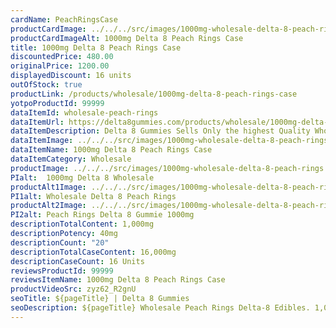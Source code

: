 ```yaml
---
cardName: PeachRingsCase
productCardImage: ../../../src/images/1000mg-wholesale-delta-8-peach-rings.png
productCardImageAlt: 1000mg Delta 8 Peach Rings Case 
title: 1000mg Delta 8 Peach Rings Case 
discountedPrice: 480.00
originalPrice: 1200.00
displayedDiscount: 16 units
outOfStock: true
productLink: /products/wholesale/1000mg-delta-8-peach-rings-case
yotpoProductId: 99999
dataItemId: wholesale-peach-rings
dataItemUrl: https://delta8gummies.com/products/wholesale/1000mg-delta-8-peach-rings-case
dataItemDescription: Delta 8 Gummies Sells Only the highest Quality Wholesale Delta 8 Peach Rings Fully Formulated from Hemp. These products are 2018 Federal Farm Bill Legal.
dataItemImage: ../../../src/images/1000mg-wholesale-delta-8-peach-rings.png
dataItemName: 1000mg Delta 8 Peach Rings Case
dataItemCategory: Wholesale
productImage: ../../../src/images/1000mg-wholesale-delta-8-peach-rings.png
PIalt:  1000mg Delta 8 Wholesale
productAlt1Image: ../../../src/images/1000mg-wholesale-delta-8-peach-rings.png
PI1alt: Wholesale Delta 8 Peach Rings
productAlt2Image: ../../../src/images/1000mg-wholesale-delta-8-peach-rings.png
PI2alt: Peach Rings Delta 8 Gummie 1000mg
descriptionTotalContent: 1,000mg
descriptionPotency: 40mg
descriptionCount: "20"
descriptionTotalCaseContent: 16,000mg
descriptionCaseCount: 16 Units
reviewsProductId: 99999
reviewsItemName: 1000mg Delta 8 Peach Rings Case
productVideoSrc: zyz62_R2gnU
seoTitle: ${pageTitle} | Delta 8 Gummies
seoDescription: ${pageTitle} Wholesale Peach Rings Delta-8 Edibles. 1,000mg per jar, 16 jars per case. PLEASE NOTE We can not ship Delta 8 products to the following states Alaska, Arizona, Arkansas, Colorado, Delaware.
---
```

